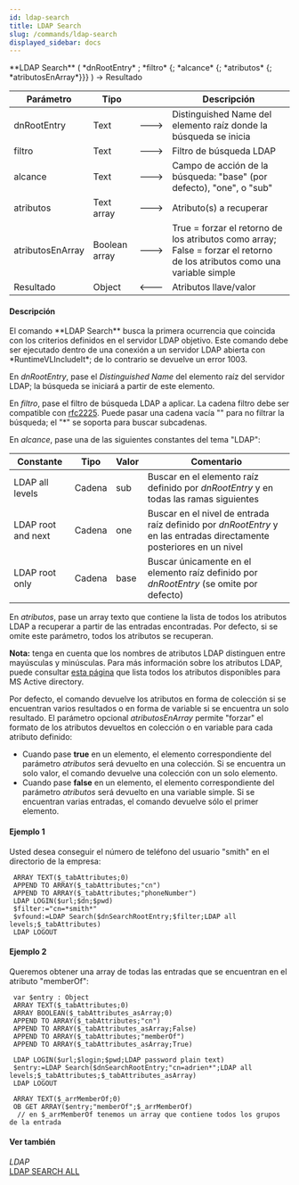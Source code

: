```yaml
---
id: ldap-search
title: LDAP Search
slug: /commands/ldap-search
displayed_sidebar: docs
---
```


<!--REF #_command_.LDAP Search.Syntax-->**LDAP Search** ( *dnRootEntry* ; *filtro* {; *alcance* {; *atributos* {; *atributosEnArray*}}} ) -> Resultado<!-- END REF-->
<!--REF #_command_.LDAP Search.Params-->
| Parámetro | Tipo |  | Descripción |
| --- | --- | --- | --- |
| dnRootEntry | Text | &#x1F852; | Distinguished Name del elemento raíz donde la búsqueda se inicia |
| filtro | Text | &#x1F852; | Filtro de búsqueda LDAP |
| alcance | Text | &#x1F852; | Campo de acción de la búsqueda: "base" (por defecto), "one", o "sub" |
| atributos | Text array | &#x1F852; | Atributo(s) a recuperar |
| atributosEnArray | Boolean array | &#x1F852; | True = forzar el retorno de los atributos como array; False = forzar el retorno de los atributos como una variable simple |
| Resultado | Object | &#x1F850; | Atributos llave/valor |

<!-- END REF-->

#### Descripción 

<!--REF #_command_.LDAP Search.Summary-->El comando **LDAP Search** busca la primera ocurrencia que coincida con los criterios definidos en el servidor LDAP objetivo.<!-- END REF--> Este comando debe ser ejecutado dentro de una conexión a un servidor LDAP abierta con *RuntimeVLIncludeIt*; de lo contrario se devuelve un error 1003.

En *dnRootEntry*, pase el *Distinguished Name* del elemento raíz del servidor LDAP; la búsqueda se iniciará a partir de este elemento.

En *filtro*, pase el filtro de búsqueda LDAP a aplicar. La cadena filtro debe ser compatible con [rfc2225](http://tools.ietf.org/search/rfc2254). Puede pasar una cadena vacía "" para no filtrar la búsqueda; el "\*" se soporta para buscar subcadenas.

En *alcance*, pase una de las siguientes constantes del tema "LDAP":

| Constante          | Tipo   | Valor | Comentario                                                                                                           |
| ------------------ | ------ | ----- | -------------------------------------------------------------------------------------------------------------------- |
| LDAP all levels    | Cadena | sub   | Buscar en el elemento raíz definido por *dnRootEntry* y en todas las ramas siguientes                                |
| LDAP root and next | Cadena | one   | Buscar en el nivel de entrada raíz definido por *dnRootEntry* y en las entradas directamente posteriores en un nivel |
| LDAP root only     | Cadena | base  | Buscar únicamente en el elemento raíz definido por *dnRootEntry* (se omite por defecto)                              |

En *atributos*, pase un array texto que contiene la lista de todos los atributos LDAP a recuperar a partir de las entradas encontradas. Por defecto, si se omite este parámetro, todos los atributos se recuperan.

**Nota:** tenga en cuenta que los nombres de atributos LDAP distinguen entre mayúsculas y minúsculas. Para más información sobre los atributos LDAP, puede consultar [esta página](https://msdn.microsoft.com/en-us/library/ms675089%28v=vs.85%29.aspx) que lista todos los atributos disponibles para MS Active directory.

Por defecto, el comando devuelve los atributos en forma de colección si se encuentran varios resultados o en forma de variable si se encuentra un solo resultado. El parámetro opcional *atributosEnArray* permite "forzar" el formato de los atributos devueltos en colección o en variable para cada atributo definido:

* Cuando pase **true** en un elemento, el elemento correspondiente del parámetro *atributos* será devuelto en una colección. Si se encuentra un solo valor, el comando devuelve una colección con un solo elemento.
* Cuando pase **false** en un elemento, el elemento correspondiente del parámetro *atributos* será devuelto en una variable simple. Si se encuentran varias entradas, el comando devuelve sólo el primer elemento.

#### Ejemplo 1 

Usted desea conseguir el número de teléfono del usuario "smith" en el directorio de la empresa:

```4d
 ARRAY TEXT($_tabAttributes;0)
 APPEND TO ARRAY($_tabAttributes;"cn")
 APPEND TO ARRAY($_tabAttributes;"phoneNumber")
 LDAP LOGIN($url;$dn;$pwd)
 $filter:="cn=*smith*"
 $vfound:=LDAP Search($dnSearchRootEntry;$filter;LDAP all levels;$_tabAttributes)
 LDAP LOGOUT
```

#### Ejemplo 2 

Queremos obtener una array de todas las entradas que se encuentran en el atributo "memberOf":

```4d
 var $entry : Object
 ARRAY TEXT($_tabAttributes;0)
 ARRAY BOOLEAN($_tabAttributes_asArray;0)
 APPEND TO ARRAY($_tabAttributes;"cn")
 APPEND TO ARRAY($_tabAttributes_asArray;False)
 APPEND TO ARRAY($_tabAttributes;"memberOf")
 APPEND TO ARRAY($_tabAttributes_asArray;True)
 
 LDAP LOGIN($url;$login;$pwd;LDAP password plain text)
 $entry:=LDAP Search($dnSearchRootEntry;"cn=adrien*";LDAP all levels;$_tabAttributes;$_tabAttributes_asArray)
 LDAP LOGOUT
 
 ARRAY TEXT($_arrMemberOf;0)
 OB GET ARRAY($entry;"memberOf";$_arrMemberOf)
  // en $_arrMemberOf tenemos un array que contiene todos los grupos de la entrada
```

#### Ver también 

*LDAP*  
[LDAP SEARCH ALL](ldap-search-all.md)  
